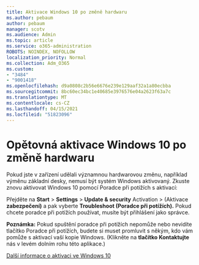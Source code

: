 ```yaml
---
title: Aktivace Windows 10 po změně hardwaru
ms.author: pebaum
author: pebaum
manager: scotv
ms.audience: Admin
ms.topic: article
ms.service: o365-administration
ROBOTS: NOINDEX, NOFOLLOW
localization_priority: Normal
ms.collection: Adm_O365
ms.custom:
- "3484"
- "9001418"
ms.openlocfilehash: d9a0808c2b56e6676e239e129aaf32a1a80ecbba
ms.sourcegitcommit: 8bc60ec34bc1e40685e3976576e04a2623f63a7c
ms.translationtype: MT
ms.contentlocale: cs-CZ
ms.lasthandoff: 04/15/2021
ms.locfileid: "51823096"
---
```

# <a name="reactivating-windows-10-after-a-hardware-change"></a>Opětovná aktivace Windows 10 po změně hardwaru

Pokud jste v zařízení udělali významnou hardwarovou změnu, například výměnu základní desky, nemusí být systém Windows aktivovaný. Zkuste znovu aktivovat Windows 10 pomocí Poradce při potížích s aktivací:

Přejděte na **Start**  >  **Settings**  >  **Update & security** Activation  >  (Aktivace **zabezpečení)** a pak vyberte **Troubleshoot (Poradce při potížích).** Pokud chcete poradce při potížích používat, musíte být přihlášení jako správce.

**Poznámka:** Pokud spuštění poradce při potížích nepomůže nebo nevidíte tlačítko Poradce při potížích, budete si muset promluvit s někým, kdo vám pomůže s aktivací vaší kopie Windows.  (Klikněte na **tlačítko Kontaktujte** nás v levém dolním rohu této aplikace.)

[Další informace o aktivaci ve Windows 10](https://support.microsoft.com/help/12440/windows-10-activate)
